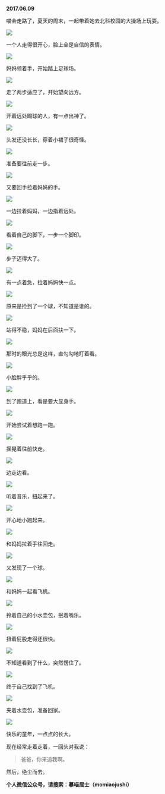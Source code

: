 
          
            
**2017.06.09**

喵会走路了，夏天的周末，一起带着她去北科校园的大操场上玩耍。




![](//upload-images.jianshu.io/upload_images/51001-2f82b4520a3dc47c.jpg)




一个人走得很开心，脸上全是自信的表情。




![](//upload-images.jianshu.io/upload_images/51001-194361c0d19eda65.jpg)




妈妈领着手，开始踏上足球场。




![](//upload-images.jianshu.io/upload_images/51001-aeacb7e91b9a2861.jpg)




走了两步适应了，开始望向远方。




![](//upload-images.jianshu.io/upload_images/51001-53e1c65a2b52b90d.jpg)




开着远处踢球的人，有一点出神了。




![](//upload-images.jianshu.io/upload_images/51001-81ec99bae425d70f.jpg)




头发还没长长，穿着小裙子很奇怪。




![](//upload-images.jianshu.io/upload_images/51001-10a2a2e7eef006de.jpg)




准备要往前走一步。




![](//upload-images.jianshu.io/upload_images/51001-2d066e712b7ceeab.jpg)




又要回手拉着妈妈的手。




![](//upload-images.jianshu.io/upload_images/51001-ead6726fdee5bce3.jpg)




一边拉着妈妈，一边指着远处。




![](//upload-images.jianshu.io/upload_images/51001-79864fbb297e1f0f.jpg)




看着自己的脚下，一步一个脚印。




![](//upload-images.jianshu.io/upload_images/51001-9aabb9318a2ffdd6.jpg)




步子迈得大了。




![](//upload-images.jianshu.io/upload_images/51001-f4b9efd15455ca8d.jpg)




有一点着急，拉着妈妈快一点。




![](//upload-images.jianshu.io/upload_images/51001-6db37417553be760.jpg)




原来是捡到了一个球，不知道是谁的。




![](//upload-images.jianshu.io/upload_images/51001-6c729803e38c1f41.jpg)




站得不稳，妈妈在后面扶一下。




![](//upload-images.jianshu.io/upload_images/51001-687c06ebf1e4725c.jpg)




那时的眼光总是这样，直勾勾地盯着看。




![](//upload-images.jianshu.io/upload_images/51001-3d75284b9f073dcd.jpg)




小脸胖乎乎的。




![](//upload-images.jianshu.io/upload_images/51001-45fb37a5d63a2da4.jpg)




到了跑道上，看是要大显身手。




![](//upload-images.jianshu.io/upload_images/51001-cd1dfc864c5bfa2a.jpg)




开始尝试着想跑一跑。




![](//upload-images.jianshu.io/upload_images/51001-d9fb41d816303169.jpg)




摇晃着往前快走。




![](//upload-images.jianshu.io/upload_images/51001-2b5e8c596e88b4e0.jpg)




边走边看。




![](//upload-images.jianshu.io/upload_images/51001-2ae37bd3bfed4f23.jpg)




听着音乐，扭起来了。




![](//upload-images.jianshu.io/upload_images/51001-947f0d6d9db26e0c.jpg)




开心地小跑起来。




![](//upload-images.jianshu.io/upload_images/51001-97706536b407d0d0.jpg)




和妈妈拉着手往回走。




![](//upload-images.jianshu.io/upload_images/51001-2bdd7fe8939e8ed8.jpg)




又发现了一个球。




![](//upload-images.jianshu.io/upload_images/51001-d8545f7830fea58d.jpg)




和妈妈一起看飞机。




![](//upload-images.jianshu.io/upload_images/51001-929ddc6d1b552a68.jpg)




拎着自己的小水壶包，抿着嘴乐。




![](//upload-images.jianshu.io/upload_images/51001-822a294d7be17bed.jpg)




扭着屁股走得还很快。




![](//upload-images.jianshu.io/upload_images/51001-256b9ddf7655beba.jpg)




不知道看到了什么，突然愣住了。




![](//upload-images.jianshu.io/upload_images/51001-8c0eed8b20694560.jpg)




终于自己找到了飞机。




![](//upload-images.jianshu.io/upload_images/51001-3f2010d53aa228af.jpg)




夹着水壶包，准备回家。




![](//upload-images.jianshu.io/upload_images/51001-5f5c792e20c0ef9a.jpg)




快乐的童年，一点点的长大。

现在经常走着走着，一回头对我说：
>爸爸，你来追我啊。



然后，绝尘而去。


**个人微信公众号，请搜索：摹喵居士（momiaojushi）**

          
        